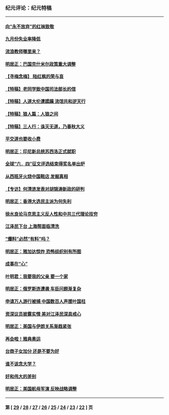 ### 纪元评论：纪元特稿
---
#### [向“永不放弃”的红袜致敬](../../pages/nsc424/n701498.md) 
#### [九月份失业率降低](../../pages/nsc424/n701495.md) 
#### [流浪教师哪里来？](../../pages/nsc424/n701493.md) 
#### [明居正：巴国克什米尔政策重大调整](../../pages/nsc424/n701480.md) 
#### [【寻梅念梅】  陆红枫的荣与哀](../../pages/nsc424/n698403.md) 
#### [【特稿】老同学致中国司法部长的信](../../pages/nsc424/n697211.md) 
#### [【特稿】人道大伦遭蹂躏 流氓共和逆天行](../../pages/nsc424/n697193.md) 
#### [【特稿】狼人篇：人狼之间](../../pages/nsc424/n697020.md) 
#### [【特稿】三人行：诛灭无道，乃春秋大义](../../pages/nsc424/n697017.md) 
#### [平交道也要收小费](../../pages/nsc424/n695791.md) 
#### [明居正：印尼新总统苏西洛正式就职](../../pages/nsc424/n695775.md) 
#### [全球“六．四”征文评选结束得奖名单出炉](../../pages/nsc424/n688273.md) 
#### [从西班牙火烧中国鞋店 发掘真相](../../pages/nsc424/n681522.md) 
#### [【专访】何清涟发表对胡锦涛新政的研判](../../pages/nsc424/n677782.md) 
#### [明居正：香港大选民主派为何失利](../../pages/nsc424/n667994.md) 
#### [徐水良论马克思主义反人性和中共三代理论技穷](../../pages/nsc424/n667789.md) 
#### [江泽民下台 上海帮面临清洗](../../pages/nsc424/n665892.md) 
#### [“爆料”必然“有料”吗？](../../pages/nsc424/n661595.md) 
#### [明居正：雅加达惊炸 恐怖组织别有所图](../../pages/nsc424/n661550.md) 
#### [成事在“心”](../../pages/nsc424/n661536.md) 
#### [叶明君：我要我的父亲 要一个家](../../pages/nsc424/n657316.md) 
#### [明居正：俄罗斯连遭袭 车臣问题渐复杂](../../pages/nsc424/n654093.md) 
#### [申请万人游行被捕 中国数百人声援叶国柱](../../pages/nsc424/n651201.md) 
#### [资深议员披露实情 美对江泽民深具戒心](../../pages/nsc424/n650071.md) 
#### [明居正：美国与伊朗关系渐趋紧张](../../pages/nsc424/n646835.md) 
#### [再会啦！雅典奥运](../../pages/nsc424/n646831.md) 
#### [台商子女加分 还是不要为好](../../pages/nsc424/n646607.md) 
#### [谁不该念大学？](../../pages/nsc424/n646597.md) 
#### [好和伟大的差别](../../pages/nsc424/n639938.md) 
#### [明居正：美国航母军演 反映战略调整](../../pages/nsc424/n639104.md) 

---
#### 第 [ [29](./29.md) / [28](./28.md) / [27](./27.md) / [26](./26.md) / [25](./25.md) / [24](./24.md) / [23](./23.md) / [22](./22.md) ] 页
